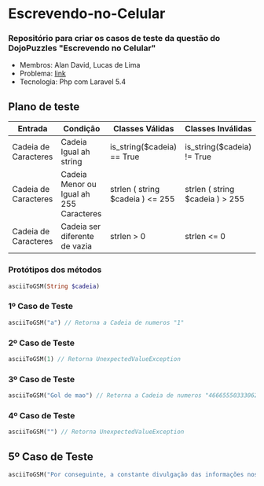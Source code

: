 # Escrevendo-no-Celular
### Repositório para criar os casos de teste da questão do DojoPuzzles "Escrevendo no Celular" 
  * Membros: Alan David, Lucas de Lima
  * Problema: [link](http://dojopuzzles.com/problemas/exibe/escrevendo-no-celular/)
  * Tecnologia: Php com Laravel 5.4
  
  
  ## Plano de teste

| Entrada  | Condição | Classes Válidas | Classes Inválidas |
| ------------- | ------------- | ------------- | ------------- |
| Cadeia de Caracteres      |Cadeia Igual ah string  | is_string($cadeia) == True | is_string($cadeia) != True |
| Cadeia de Caracteres      |Cadeia Menor ou Igual ah 255 Caracteres | strlen ( string $cadeia ) <= 255 | strlen ( string $cadeia ) > 255 |
| Cadeia de Caracteres      |Cadeia ser diferente de vazia  | strlen > 0 | strlen <= 0  |

 ### Protótipos dos métodos

```php
asciiToGSM(String $cadeia)
```

### 1º Caso de Teste

```php
asciiToGSM("a") // Retorna a Cadeia de numeros "1"
```

### 2º Caso de Teste

```php
asciiToGSM(1) // Retorna UnexpectedValueException
```

### 3º Caso de Teste

```php
asciiToGSM("Gol de mao") // Retorna a Cadeia de numeros "46665550333062666"
```

### 4º Caso de Teste

```php
asciiToGSM("") // Retorna UnexpectedValueException
```

## 5º Caso de Teste 

```php
asciiToGSM("Por conseguinte, a constante divulgação das informações nos obriga à análise do processo de comunicação como um todo. Evidentemente, a complexidade dos estudos efetuados faz parte de um processo de gerenciamento dos métodos utilizados na avaliação de resultados.") // Retorna UnexpectedValueException
```
